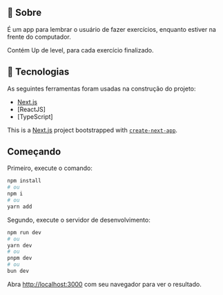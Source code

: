 ## :dart: Sobre

É um app para lembrar o usuário de fazer exercícios, enquanto estiver na frente do computador.

Contém Up de level, para cada exercício finalizado.

## :rocket: Tecnologias

As seguintes ferramentas foram usadas na construção do projeto:
- [Next.js](https://nextjs.org/)
- [ReactJS]
- [TypeScript] 


This is a [Next.js](https://nextjs.org/) project bootstrapped with [`create-next-app`](https://github.com/vercel/next.js/tree/canary/packages/create-next-app).

## Começando
Primeiro, execute o comando:

```bash
npm install 
# ou
npm i 
# ou
yarn add
```

Segundo, execute o servidor de desenvolvimento:

```bash
npm run dev
# ou
yarn dev
# ou
pnpm dev
# ou
bun dev
```

Abra [http://localhost:3000](http://localhost:3000) com seu navegador para ver o resultado.


